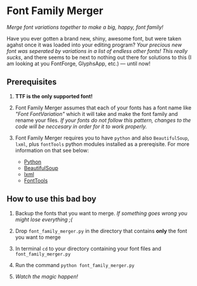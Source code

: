 <h1>Font Family Merger</h1>
<i>Merge font variations together to make a big, happy, font family!</i>
<p>Have you ever gotten a brand new, shiny, awesome font, but were taken agahst once it was loaded into your editing program? <i>Your precious new font was seperated by variations in a list of endless other fonts! This really sucks</i>, and there seems to be next to nothing out there for solutions to this (I am looking at you FontForge, GlyphsApp, etc.) &mdash; until now!</p>

<h2>Prerequisites</h2>
<ol>
    <li><strong>TTF is the only supported font!</strong></li>
    <li>
        <p>Font Family Merger assumes that each of your fonts has a font name like <i>"Font FontVariation"</i> which it will take and make the font family and rename your files. <i>If your fonts do not follow this pattern, changes to the code will be neccesary in order for it to work properly.</i></p>
    </li>
    <li>
        <p>Font Family Merger requires you to have <code>python</code> and also <code>BeautifulSoup</code>, <code>lxml</code>, plus <code>fontTools</code> python modules installed as a prereqisite. For more information on that see below:</p>
        <ul>
            <li><a href="https://www.python.org/">Python</a></li>
            <li><a href="http://www.crummy.com/software/BeautifulSoup/">BeautifulSoup</a></li>
            <li><a href="https://github.com/lxml/lxml/">lxml</a></li>
            <li><a href="https://github.com/behdad/fonttools/">FontTools</a></li>
        </ul>
    </li>
</ol>
<h2>How to use this bad boy</h2>
<ol>
    <li><p>Backup the fonts that you want to merge. <i>If something goes wrong you might lose everything ;(</i></p></li>
    <li><p>Drop <code>font_family_merger.py</code> in the directory that contains <strong>only</strong> the font you want to merge</p></li>
    <li><p>In terminal <code>cd</code> to your directory containing your font files and <code>font_family_merger.py</code></p></li>
    <li><p>Run the command <code>python font_family_merger.py</code></p></li>
    <li><p><i>Watch the magic happen!</i></p></li>
</ol>
